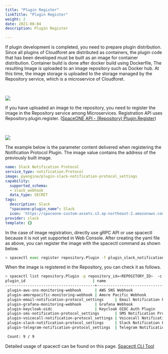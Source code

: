 ```yaml
---
title: "Plugin Register"
linkTitle: "Plugin Register"
weight: 2
date: 2021-08-04
description: Plugin Register

---
```


If plugin development is completed, you need to prepare plugin distribution.
Since all plugins of Cloudforet are distributed as containers, the plugin code that has been developed must be built as an image for container distribution.
Container build is done after docker build using Dockerfile,
The resulting Image is uploaded to an image repository such as Docker hub.
At this time, the image storage is uploaded to the storage managed by the Repository service, which is a microservice of Cloudforet.

<br>

![](/docs/developers/plugins/developer_guide/developer_guide_img/plugin_container_build.png)


If you have uploaded an image to the repository, you need to register the image in the Repository service among Microservices.
Registration API uses Repository.plugin.register. ([SpaceONE API - (Repository) Plugin.Register](https://spaceone-dev.gitbook.io/spaceone-apis/repository/v1/plugin#register))

<br>

![](/docs/developers/plugins/developer_guide/developer_guide_img/repository_plugin_register.png)


The example below is the parameter content delivered when registering the Notification Protocol Plugin.
The image value contains the address of the previously built image.
~~~yaml
name: Slack Notification Protocol
service_type: notification.Protocol
image: pyengine/plugin-slack-notification-protocol_settings
capability:
  supported_schema:
  - slack_webhook
  data_type: SECRET
tags:
  description: Slack
  "spaceone:plugin_name": Slack
  icon: 'https://spaceone-custom-assets.s3.ap-northeast-2.amazonaws.com/console-assets/icons/slack.svg'
provider: slack
template: {}
~~~

In the case of image registration, directly use gRPC API or use spacectl because it is not yet supported in Web Console.
After creating the yaml file as above, you can register the image with the spacectl command as shown below.

~~~bash
> spacectl exec register repository.Plugin -f plugin_slack_notification_protocol.yml
~~~

When the image is registered in the Repository, you can check it as follows.

~~~bash
> spacectl list repository.Plugin -p repository_id=<REPOSITORY_ID>  -c plugin_id,name
plugin_id                              | name
----------------------------------------+------------------------------------------
 plugin-aws-sns-monitoring-webhook      | AWS SNS Webhook
 plugin-amorepacific-monitoring-webhook | Amore Pacific Webhook
 plugin-email-notification-protocol_settings     | Email Notification Protocol
 plugin-grafana-monitoring-webhook      | Grafana Webhook
 plugin-keycloak-oidc                   | Keycloak OIDC Auth Plugin
 plugin-sms-notification-protocol_settings       | SMS Notification Protocol
 plugin-voicecall-notification-protocol_settings | Voicecall Notification Protocol
 plugin-slack-notification-protocol_settings     | Slack Notification Protocol
 plugin-telegram-notification-protocol_settings  | Telegram Notification Protocol

 Count: 9 / 9
~~~


Detailed usage of spacectl can be found on this page.
[Spacectl CLI Tool](/docs/guides_v1/advanced/spaceone_cli/)
